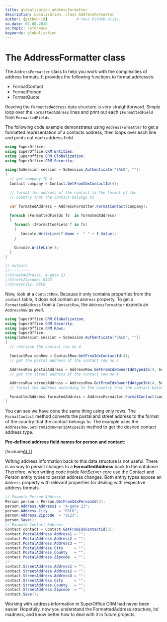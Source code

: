 ```yaml
---
title: globalization_addressformatter
description: Localization, class AddressFormatter
author: {github-id}             # Your GitHub alias.
so.date: 05.08.2018
so.topic: reference
keywords: globalization
---
```


# The AddressFormatter class

The `AddressFormatter` class to help you work with the complexities of address formats. It provides the following functions to format addresses:

* FormatContact
* FormatPerson
* FormatQuote

Reading the `FormattedAddress` data structure is very straightforward. Simply loop over the `FormattedAddress` lines and print out each `IFormattedField` from `FormattedFields`.

The following code example demonstrates using `AddressFormatter` to get a formatted representation of a contacts address, then loops over each line and prints out each address field.

```csharp
using SuperOffice;
using SuperOffice.CRM.Entities;
using SuperOffice.CRM.Globalization;
using SuperOffice.CRM.Security;

using(SoSession session = SoSession.Authenticate("SAL0", ""))
{
  // get company ID 4
  Contact company = Contact.GetFromIdxContactId(4);

  // format the address of the contact to the format of the
  // country that the contact belongs to

  var formatedAddress = AddressFormatter.FormatContact(company);

  foreach (FormattedFields fs  in formatedAddress)
  {
    foreach (IFormattedField f in fs)
    {
       Console.WriteLine(f.Name +  " " + f.Value);
    }

    Console.WriteLine();
  }
}

// outputs
//---------
//StreetAddress1: A-gata 23
//StreetZipcode: 0123
//StreetCity: OSLO
```

Now, look at a `ContactRow`. Because it only contains properties from the `contact` table, it does not contain an `Address` property. To get a `FormattedAddress` from a `ContactRow`, the `AddressFormatter` expects an `AddressRow` as well.

```csharp
using SuperOffice.CRM.Globalization;
using SuperOffice.CRM.Security;
using SuperOffice.CRM.Rows;
using SuperOffice;
using(SoSession session = SoSession.Authenticate("SAL0", ""))
{
  // retrieve the contact row no 4

  ContactRow conRow = ContactRow.GetFromIdxContactId(4);
  // get the postal address of the contact row no 4

  AddressRow postalAddress = AddressRow.GetFromIdxOwnerIdAtypeIdx(4, SuperOffice.Data.AddressType.ContactPostalAddress);
  // get the street address of the contact row no 4

  AddressRow streetAddress = AddressRow.GetFromIdxOwnerIdAtypeIdx(4, SuperOffice.Data.AddressType.ContactStreetAddress);
  // format the address according to the country that the contact belongs to

  FormattedAddress formatedAddress = AddressFormatter.FormatContact(conRow, postalAddress, streetAddress);
}
```

You can see we have done the same thing using only rows. The `FormatContact` method converts the postal and street address to the format of the country that the contact belongs to. The example uses the `AddressRow.GetFromIdxOwnerIdAtypeIdx` method to get the desired contact address type.

**Pre-defined address field names for person and contact:**

[!include[ALT](./includes/pre-defined-address-fields.md)]

Writing address information back to this data structure is not useful. There is no way to persist changes to a **FormattedAddress** back to the database. Therefore, when writing code inside NetServer core use the Contact and Person entity types to persist address changes. Both entity types expose an `Address` property with relevant properties for dealing with respective address formats.

```csharp
// Example Person Address
Person person = Person.GetFromIdxPersonId(3);
person.Address.Address1 = "A-gata 23";
person.Address.City     = "OSLO";
person.Address.Zipcode  = "0123";
person.Save();
// Example Contact Address
Contact contact = Contact.GetFromIdxContactId(3);
contact.PostalAddress.Address1 = "";
contact.PostalAddress.Address2 = "";
contact.PostalAddress.Address3 = "";
contact.PostalAddress.City     = "";
contact.PostalAddress.County   = "";
contact.PostalAddress.Zipcode  = "";
//----------------------------------
contact.StreetAddress.Address1 = "";
contact.StreetAddress.Address2 = "";
contact.StreetAddress.Address3 = "";
contact.StreetAddress.City     = "";
contact.StreetAddress.County   = "";
contact.StreetAddress.Zipcode  = "";
contact.Save();
```

Working with address information in SuperOffice CRM had never been easier. Hopefully, now you understand the FormattedAddress structure, its' madness, and know better how to deal with it in future projects.
